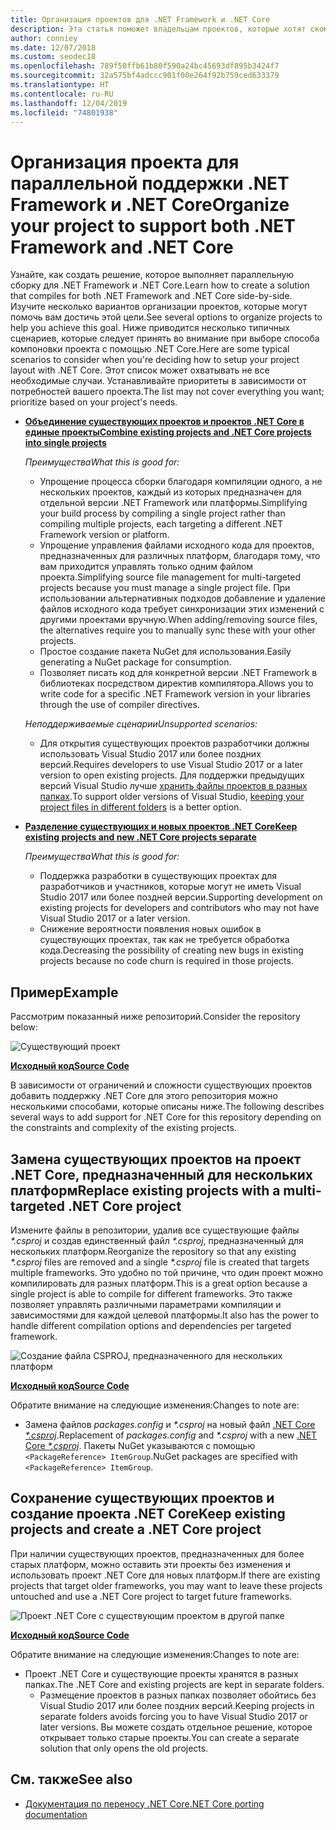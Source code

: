 ```yaml
---
title: Организация проектов для .NET Framework и .NET Core
description: Эта статья поможет владельцам проектов, которые хотят скомпилировать свое решение одновременно для .NET Framework и .NET Core.
author: conniey
ms.date: 12/07/2018
ms.custom: seodec18
ms.openlocfilehash: 789f50ffb61b80f590a24bc45693df895b3424f7
ms.sourcegitcommit: 32a575bf4adccc901f00e264f92b759ced633379
ms.translationtype: HT
ms.contentlocale: ru-RU
ms.lasthandoff: 12/04/2019
ms.locfileid: "74801938"
---
```

# <a name="organize-your-project-to-support-both-net-framework-and-net-core"></a><span data-ttu-id="ca8a7-103">Организация проекта для параллельной поддержки .NET Framework и .NET Core</span><span class="sxs-lookup"><span data-stu-id="ca8a7-103">Organize your project to support both .NET Framework and .NET Core</span></span>

<span data-ttu-id="ca8a7-104">Узнайте, как создать решение, которое выполняет параллельную сборку для .NET Framework и .NET Core.</span><span class="sxs-lookup"><span data-stu-id="ca8a7-104">Learn how to create a solution that compiles for both .NET Framework and .NET Core side-by-side.</span></span> <span data-ttu-id="ca8a7-105">Изучите несколько вариантов организации проектов, которые могут помочь вам достичь этой цели.</span><span class="sxs-lookup"><span data-stu-id="ca8a7-105">See several options to organize projects to help you achieve this goal.</span></span> <span data-ttu-id="ca8a7-106">Ниже приводится несколько типичных сценариев, которые следует принять во внимание при выборе способа компоновки проекта с помощью .NET Core.</span><span class="sxs-lookup"><span data-stu-id="ca8a7-106">Here are some typical scenarios to consider when you're deciding how to setup your project layout with .NET Core.</span></span> <span data-ttu-id="ca8a7-107">Этот список может охватывать не все необходимые случаи. Устанавливайте приоритеты в зависимости от потребностей вашего проекта.</span><span class="sxs-lookup"><span data-stu-id="ca8a7-107">The list may not cover everything you want; prioritize based on your project's needs.</span></span>

- [<span data-ttu-id="ca8a7-108">**Объединение существующих проектов и проектов .NET Core в единые проекты**</span><span class="sxs-lookup"><span data-stu-id="ca8a7-108">**Combine existing projects and .NET Core projects into single projects**</span></span>](#replace-existing-projects-with-a-multi-targeted-net-core-project)

  <span data-ttu-id="ca8a7-109">*Преимущества*</span><span class="sxs-lookup"><span data-stu-id="ca8a7-109">*What this is good for:*</span></span>
  - <span data-ttu-id="ca8a7-110">Упрощение процесса сборки благодаря компиляции одного, а не нескольких проектов, каждый из которых предназначен для отдельной версии .NET Framework или платформы.</span><span class="sxs-lookup"><span data-stu-id="ca8a7-110">Simplifying your build process by compiling a single project rather than compiling multiple projects, each targeting a different .NET Framework version or platform.</span></span>
  - <span data-ttu-id="ca8a7-111">Упрощение управления файлами исходного кода для проектов, предназначенных для различных платформ, благодаря тому, что вам приходится управлять только одним файлом проекта.</span><span class="sxs-lookup"><span data-stu-id="ca8a7-111">Simplifying source file management for multi-targeted projects because you must manage a single project file.</span></span> <span data-ttu-id="ca8a7-112">При использовании альтернативных подходов добавление и удаление файлов исходного кода требует синхронизации этих изменений с другими проектами вручную.</span><span class="sxs-lookup"><span data-stu-id="ca8a7-112">When adding/removing source files, the alternatives require you to manually sync these with your other projects.</span></span>
  - <span data-ttu-id="ca8a7-113">Простое создание пакета NuGet для использования.</span><span class="sxs-lookup"><span data-stu-id="ca8a7-113">Easily generating a NuGet package for consumption.</span></span>
  - <span data-ttu-id="ca8a7-114">Позволяет писать код для конкретной версии .NET Framework в библиотеках посредством директив компилятора.</span><span class="sxs-lookup"><span data-stu-id="ca8a7-114">Allows you to write code for a specific .NET Framework version in your libraries through the use of compiler directives.</span></span>

  <span data-ttu-id="ca8a7-115">*Неподдерживаемые сценарии*</span><span class="sxs-lookup"><span data-stu-id="ca8a7-115">*Unsupported scenarios:*</span></span>
  - <span data-ttu-id="ca8a7-116">Для открытия существующих проектов разработчики должны использовать Visual Studio 2017 или более поздних версий.</span><span class="sxs-lookup"><span data-stu-id="ca8a7-116">Requires developers to use Visual Studio 2017 or a later version to open existing projects.</span></span> <span data-ttu-id="ca8a7-117">Для поддержки предыдущих версий Visual Studio лучше [хранить файлы проектов в разных папках](#support-vs).</span><span class="sxs-lookup"><span data-stu-id="ca8a7-117">To support older versions of Visual Studio, [keeping your project files in different folders](#support-vs) is a better option.</span></span>

- <a name="support-vs"></a><span data-ttu-id="ca8a7-118">[**Разделение существующих и новых проектов .NET Core**](#keep-existing-projects-and-create-a-net-core-project)</span><span class="sxs-lookup"><span data-stu-id="ca8a7-118">[**Keep existing projects and new .NET Core projects separate**](#keep-existing-projects-and-create-a-net-core-project)</span></span>

  <span data-ttu-id="ca8a7-119">*Преимущества*</span><span class="sxs-lookup"><span data-stu-id="ca8a7-119">*What this is good for:*</span></span>
  - <span data-ttu-id="ca8a7-120">Поддержка разработки в существующих проектах для разработчиков и участников, которые могут не иметь Visual Studio 2017 или более поздней версии.</span><span class="sxs-lookup"><span data-stu-id="ca8a7-120">Supporting development on existing projects for developers and contributors who may not have Visual Studio 2017 or a later version.</span></span>
  - <span data-ttu-id="ca8a7-121">Снижение вероятности появления новых ошибок в существующих проектах, так как не требуется обработка кода.</span><span class="sxs-lookup"><span data-stu-id="ca8a7-121">Decreasing the possibility of creating new bugs in existing projects because no code churn is required in those projects.</span></span>

## <a name="example"></a><span data-ttu-id="ca8a7-122">Пример</span><span class="sxs-lookup"><span data-stu-id="ca8a7-122">Example</span></span>

<span data-ttu-id="ca8a7-123">Рассмотрим показанный ниже репозиторий.</span><span class="sxs-lookup"><span data-stu-id="ca8a7-123">Consider the repository below:</span></span>

![Существующий проект](./media/project-structure/existing-project-structure.png)

[<span data-ttu-id="ca8a7-125">**Исходный код**</span><span class="sxs-lookup"><span data-stu-id="ca8a7-125">**Source Code**</span></span>](https://github.com/dotnet/samples/tree/master/framework/libraries/migrate-library/)

<span data-ttu-id="ca8a7-126">В зависимости от ограничений и сложности существующих проектов добавить поддержку .NET Core для этого репозитория можно несколькими способами, которые описаны ниже.</span><span class="sxs-lookup"><span data-stu-id="ca8a7-126">The following describes several ways to add support for .NET Core for this repository depending on the constraints and complexity of the existing projects.</span></span>

## <a name="replace-existing-projects-with-a-multi-targeted-net-core-project"></a><span data-ttu-id="ca8a7-127">Замена существующих проектов на проект .NET Core, предназначенный для нескольких платформ</span><span class="sxs-lookup"><span data-stu-id="ca8a7-127">Replace existing projects with a multi-targeted .NET Core project</span></span>

<span data-ttu-id="ca8a7-128">Измените файлы в репозитории, удалив все существующие файлы *\*.csproj* и создав единственный файл *\*.csproj*, предназначенный для нескольких платформ.</span><span class="sxs-lookup"><span data-stu-id="ca8a7-128">Reorganize the repository so that any existing *\*.csproj* files are removed and a single *\*.csproj* file is created that targets multiple frameworks.</span></span> <span data-ttu-id="ca8a7-129">Это удобно по той причине, что один проект можно компилировать для разных платформ.</span><span class="sxs-lookup"><span data-stu-id="ca8a7-129">This is a great option because a single project is able to compile for different frameworks.</span></span> <span data-ttu-id="ca8a7-130">Это также позволяет управлять различными параметрами компиляции и зависимостями для каждой целевой платформы.</span><span class="sxs-lookup"><span data-stu-id="ca8a7-130">It also has the power to handle different compilation options and dependencies per targeted framework.</span></span>

![Создание файла CSPROJ, предназначенного для нескольких платформ](./media/project-structure/multi-targeted-project.png)

[<span data-ttu-id="ca8a7-132">**Исходный код**</span><span class="sxs-lookup"><span data-stu-id="ca8a7-132">**Source Code**</span></span>](https://github.com/dotnet/samples/tree/master/framework/libraries/migrate-library-csproj/)

<span data-ttu-id="ca8a7-133">Обратите внимание на следующие изменения:</span><span class="sxs-lookup"><span data-stu-id="ca8a7-133">Changes to note are:</span></span>

- <span data-ttu-id="ca8a7-134">Замена файлов *packages.config* и *\*.csproj* на новый файл [.NET Core *\*.csproj*](https://github.com/dotnet/samples/tree/master/framework/libraries/migrate-library-csproj/src/Car/Car.csproj).</span><span class="sxs-lookup"><span data-stu-id="ca8a7-134">Replacement of *packages.config* and *\*.csproj* with a new [.NET Core *\*.csproj*](https://github.com/dotnet/samples/tree/master/framework/libraries/migrate-library-csproj/src/Car/Car.csproj).</span></span> <span data-ttu-id="ca8a7-135">Пакеты NuGet указываются с помощью `<PackageReference> ItemGroup`.</span><span class="sxs-lookup"><span data-stu-id="ca8a7-135">NuGet packages are specified with `<PackageReference> ItemGroup`.</span></span>

## <a name="keep-existing-projects-and-create-a-net-core-project"></a><span data-ttu-id="ca8a7-136">Сохранение существующих проектов и создание проекта .NET Core</span><span class="sxs-lookup"><span data-stu-id="ca8a7-136">Keep existing projects and create a .NET Core project</span></span>

<span data-ttu-id="ca8a7-137">При наличии существующих проектов, предназначенных для более старых платформ, можно оставить эти проекты без изменения и использовать проект .NET Core для новых платформ.</span><span class="sxs-lookup"><span data-stu-id="ca8a7-137">If there are existing projects that target older frameworks, you may want to leave these projects untouched and use a .NET Core project to target future frameworks.</span></span>

![Проект .NET Core с существующим проектом в другой папке](./media/project-structure/separate-projects-same-source.png)

[<span data-ttu-id="ca8a7-139">**Исходный код**</span><span class="sxs-lookup"><span data-stu-id="ca8a7-139">**Source Code**</span></span>](https://github.com/dotnet/samples/tree/master/framework/libraries/migrate-library-csproj-keep-existing/)

<span data-ttu-id="ca8a7-140">Обратите внимание на следующие изменения:</span><span class="sxs-lookup"><span data-stu-id="ca8a7-140">Changes to note are:</span></span>

- <span data-ttu-id="ca8a7-141">Проект .NET Core и существующие проекты хранятся в разных папках.</span><span class="sxs-lookup"><span data-stu-id="ca8a7-141">The .NET Core and existing projects are kept in separate folders.</span></span>
  - <span data-ttu-id="ca8a7-142">Размещение проектов в разных папках позволяет обойтись без Visual Studio 2017 или более поздних версий.</span><span class="sxs-lookup"><span data-stu-id="ca8a7-142">Keeping projects in separate folders avoids forcing you to have Visual Studio 2017 or later versions.</span></span> <span data-ttu-id="ca8a7-143">Вы можете создать отдельное решение, которое открывает только старые проекты.</span><span class="sxs-lookup"><span data-stu-id="ca8a7-143">You can create a separate solution that only opens the old projects.</span></span>

## <a name="see-also"></a><span data-ttu-id="ca8a7-144">См. также</span><span class="sxs-lookup"><span data-stu-id="ca8a7-144">See also</span></span>

- [<span data-ttu-id="ca8a7-145">Документация по переносу .NET Core</span><span class="sxs-lookup"><span data-stu-id="ca8a7-145">.NET Core porting documentation</span></span>](index.md)
